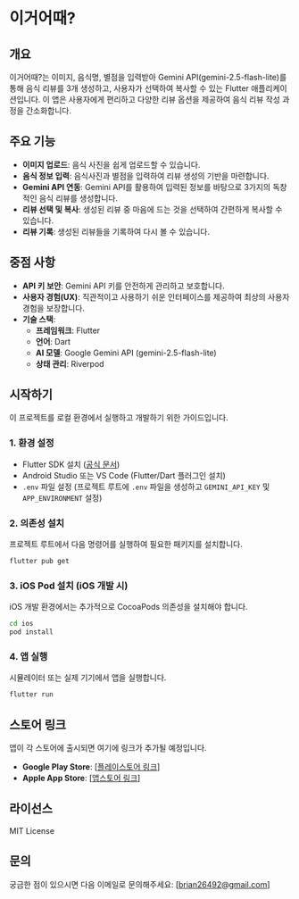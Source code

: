 # 이거어때?

## 개요

이거어때?는 이미지, 음식명, 별점을 입력받아 Gemini API(gemini-2.5-flash-lite)를 통해 음식 리뷰를 3개 생성하고, 사용자가 선택하여 복사할 수 있는 Flutter 애플리케이션입니다. 이 앱은 사용자에게 편리하고 다양한 리뷰 옵션을 제공하여 음식 리뷰 작성 과정을 간소화합니다.

## 주요 기능

- **이미지 업로드**: 음식 사진을 쉽게 업로드할 수 있습니다.
- **음식 정보 입력**: 음식사진과 별점을 입력하여 리뷰 생성의 기반을 마련합니다.
- **Gemini API 연동**: Gemini API를 활용하여 입력된 정보를 바탕으로 3가지의 독창적인 음식 리뷰를 생성합니다.
- **리뷰 선택 및 복사**: 생성된 리뷰 중 마음에 드는 것을 선택하여 간편하게 복사할 수 있습니다.
- **리뷰 기록**: 생성된 리뷰들을 기록하여 다시 볼 수 있습니다.

## 중점 사항

- **API 키 보안**: Gemini API 키를 안전하게 관리하고 보호합니다.
- **사용자 경험(UX)**: 직관적이고 사용하기 쉬운 인터페이스를 제공하여 최상의 사용자 경험을 보장합니다.
- **기술 스택**:
  - **프레임워크**: Flutter
  - **언어**: Dart
  - **AI 모델**: Google Gemini API (gemini-2.5-flash-lite)
  - **상태 관리**: Riverpod

## 시작하기

이 프로젝트를 로컬 환경에서 실행하고 개발하기 위한 가이드입니다.

### 1. 환경 설정

- Flutter SDK 설치 ([공식 문서](https://flutter.dev/docs/get-started/install))
- Android Studio 또는 VS Code (Flutter/Dart 플러그인 설치)
- `.env` 파일 설정 (프로젝트 루트에 `.env` 파일을 생성하고 `GEMINI_API_KEY` 및 `APP_ENVIRONMENT` 설정)

### 2. 의존성 설치

프로젝트 루트에서 다음 명령어를 실행하여 필요한 패키지를 설치합니다.

```bash
flutter pub get
```

### 3. iOS Pod 설치 (iOS 개발 시)

iOS 개발 환경에서는 추가적으로 CocoaPods 의존성을 설치해야 합니다.

```bash
cd ios
pod install
```

### 4. 앱 실행

시뮬레이터 또는 실제 기기에서 앱을 실행합니다.

```bash
flutter run
```

## 스토어 링크

앱이 각 스토어에 출시되면 여기에 링크가 추가될 예정입니다.

- **Google Play Store**: [[플레이스토어 링크](https://play.google.com/store/apps/details?id=com.jonghyun.reviewai_flutter&pcampaignid=web_share)]
- **Apple App Store**: [[앱스토어 링크](https://apps.apple.com/kr/app/%EC%9D%B4%EA%B1%B0-%EC%96%B4%EB%95%8C/id6751484486)]


## 라이선스

MIT License

## 문의

궁금한 점이 있으시면 다음 이메일로 문의해주세요: [brian26492@gmail.com]
